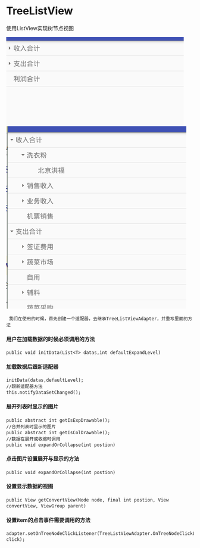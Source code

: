 # TreeListView
使用ListView实现树节点视图

![没有展开样式](https://github.com/flyingtercel/TreeListView/blob/master/app/src/main/res/mipmap-xhdpi/s1.png)   </br>
![展开样式](https://github.com/flyingtercel/TreeListView/blob/master/app/src/main/res/mipmap-xhdpi/s2.png)    </br>
```
 我们在使用的时候，首先创建一个适配器，去继承TreeListViewAdapter，并重写里面的方法
```
#### 用户在加载数据的时候必须调用的方法
```
public void initData(List<T> datas,int defaultExpandLevel)
```
####  加载数据后跟新适配器
```
initData(datas,defaultLevel);
//跟新适配器方法
this.notifyDataSetChanged();
```
#### 展开列表时显示的图片
```
public abstract int getIsExpDrawable();
//合并列表时显示的图片
public abstract int getIsColDrawable();
//数据在展开或收缩时调用
public void expandOrCollapse(int postion)
```
#### 点击图片设置展开与显示的方法
```
public void expandOrCollapse(int postion) 
```
#### 设置显示数据的视图
```
public View getConvertView(Node node, final int postion, View convertView, ViewGroup parent)
```

#### 设置item的点击事件需要调用的方法
```
adapter.setOnTreeNodeClickListener(TreeListViewAdapter.OnTreeNodeClickListener click);
```

